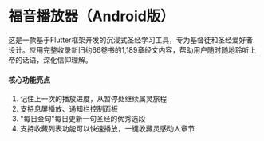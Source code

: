 # 福音播放器（Android版）

这是一款基于Flutter框架开发的沉浸式圣经学习工具，专为基督徒和圣经爱好者设计。应用完整收录新旧约66卷书的1,189章经文内容，帮助用户随时随地聆听上帝的话语，深化信仰理解。

#### 核心功能亮点

1. 记住上一次的播放进度，从暂停处继续属灵旅程
2. 支持息屏播放、通知栏控制面板
3. "每日金句"每日更新一句圣经的优秀选段
4. 支持收藏列表功能可以快速播放，一键收藏灵感动人章节